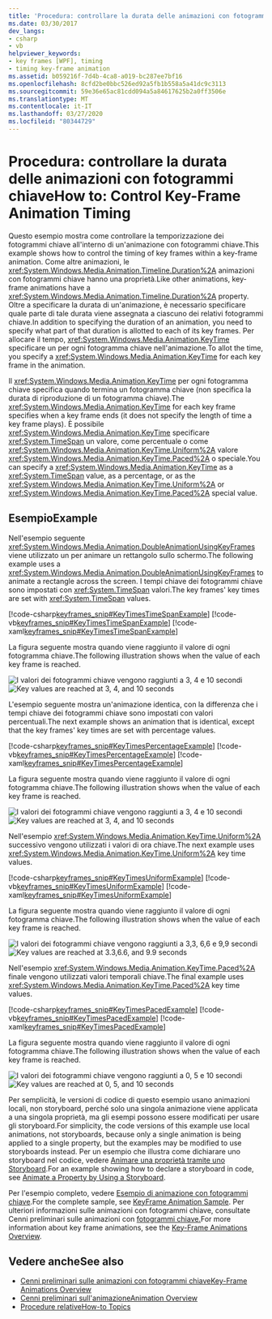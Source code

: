 ```yaml
---
title: 'Procedura: controllare la durata delle animazioni con fotogrammi chiave'
ms.date: 03/30/2017
dev_langs:
- csharp
- vb
helpviewer_keywords:
- key frames [WPF], timing
- timing key-frame animation
ms.assetid: b059216f-7d4b-4ca8-a019-bc287ee7bf16
ms.openlocfilehash: 8cfd2be0bbc526ed92a5fb1b558a5a41dc9c3113
ms.sourcegitcommit: 59e36e65ac81cdd094a5a84617625b2a0ff3506e
ms.translationtype: MT
ms.contentlocale: it-IT
ms.lasthandoff: 03/27/2020
ms.locfileid: "80344729"
---
```

# <a name="how-to-control-key-frame-animation-timing"></a><span data-ttu-id="eed45-102">Procedura: controllare la durata delle animazioni con fotogrammi chiave</span><span class="sxs-lookup"><span data-stu-id="eed45-102">How to: Control Key-Frame Animation Timing</span></span>

<span data-ttu-id="eed45-103">Questo esempio mostra come controllare la temporizzazione dei fotogrammi chiave all'interno di un'animazione con fotogrammi chiave.</span><span class="sxs-lookup"><span data-stu-id="eed45-103">This example shows how to control the timing of key frames within a key-frame animation.</span></span> <span data-ttu-id="eed45-104">Come altre animazioni, le <xref:System.Windows.Media.Animation.Timeline.Duration%2A> animazioni con fotogrammi chiave hanno una proprietà.</span><span class="sxs-lookup"><span data-stu-id="eed45-104">Like other animations, key-frame animations have a <xref:System.Windows.Media.Animation.Timeline.Duration%2A> property.</span></span> <span data-ttu-id="eed45-105">Oltre a specificare la durata di un'animazione, è necessario specificare quale parte di tale durata viene assegnata a ciascuno dei relativi fotogrammi chiave.</span><span class="sxs-lookup"><span data-stu-id="eed45-105">In addition to specifying the duration of an animation, you need to specify what part of that duration is allotted to each of its key frames.</span></span> <span data-ttu-id="eed45-106">Per allocare il tempo, <xref:System.Windows.Media.Animation.KeyTime> specificare un per ogni fotogramma chiave nell'animazione.</span><span class="sxs-lookup"><span data-stu-id="eed45-106">To allot the time, you specify a <xref:System.Windows.Media.Animation.KeyTime> for each key frame in the animation.</span></span>

<span data-ttu-id="eed45-107">Il <xref:System.Windows.Media.Animation.KeyTime> per ogni fotogramma chiave specifica quando termina un fotogramma chiave (non specifica la durata di riproduzione di un fotogramma chiave).</span><span class="sxs-lookup"><span data-stu-id="eed45-107">The <xref:System.Windows.Media.Animation.KeyTime> for each key frame specifies when a key frame ends (it does not specify the length of time a key frame plays).</span></span> <span data-ttu-id="eed45-108">È possibile <xref:System.Windows.Media.Animation.KeyTime> specificare <xref:System.TimeSpan> un valore, come percentuale o come <xref:System.Windows.Media.Animation.KeyTime.Uniform%2A> valore <xref:System.Windows.Media.Animation.KeyTime.Paced%2A> o speciale.</span><span class="sxs-lookup"><span data-stu-id="eed45-108">You can specify a <xref:System.Windows.Media.Animation.KeyTime> as a <xref:System.TimeSpan> value, as a percentage, or as the <xref:System.Windows.Media.Animation.KeyTime.Uniform%2A> or <xref:System.Windows.Media.Animation.KeyTime.Paced%2A> special value.</span></span>

## <a name="example"></a><span data-ttu-id="eed45-109">Esempio</span><span class="sxs-lookup"><span data-stu-id="eed45-109">Example</span></span>

<span data-ttu-id="eed45-110">Nell'esempio seguente <xref:System.Windows.Media.Animation.DoubleAnimationUsingKeyFrames> viene utilizzato un per animare un rettangolo sullo schermo.</span><span class="sxs-lookup"><span data-stu-id="eed45-110">The following example uses a <xref:System.Windows.Media.Animation.DoubleAnimationUsingKeyFrames> to animate a rectangle across the screen.</span></span> <span data-ttu-id="eed45-111">I tempi chiave dei fotogrammi chiave sono impostati con <xref:System.TimeSpan> valori.</span><span class="sxs-lookup"><span data-stu-id="eed45-111">The key frames' key times are set with <xref:System.TimeSpan> values.</span></span>

[!code-csharp[keyframes_snip#KeyTimesTimeSpanExample](~/samples/snippets/csharp/VS_Snippets_Wpf/keyframes_snip/CSharp/KeyTimesExample.cs#keytimestimespanexample)]
[!code-vb[keyframes_snip#KeyTimesTimeSpanExample](~/samples/snippets/visualbasic/VS_Snippets_Wpf/keyframes_snip/visualbasic/keytimesexample.vb#keytimestimespanexample)]
[!code-xaml[keyframes_snip#KeyTimesTimeSpanExample](~/samples/snippets/xaml/VS_Snippets_Wpf/keyframes_snip/XAML/KeyTimesExample.xaml#keytimestimespanexample)]

<span data-ttu-id="eed45-112">La figura seguente mostra quando viene raggiunto il valore di ogni fotogramma chiave.</span><span class="sxs-lookup"><span data-stu-id="eed45-112">The following illustration shows when the value of each key frame is reached.</span></span>

<span data-ttu-id="eed45-113">![I valori dei fotogrammi chiave vengono raggiunti a 3, 4 e 10 secondi](./media/graphicsmm-keyframe-keytime1-timespan.png "graphicsmm_keyframe_keytime1_timespan")</span><span class="sxs-lookup"><span data-stu-id="eed45-113">![Key values are reached at 3, 4, and 10 seconds](./media/graphicsmm-keyframe-keytime1-timespan.png "graphicsmm_keyframe_keytime1_timespan")</span></span>

<span data-ttu-id="eed45-114">L'esempio seguente mostra un'animazione identica, con la differenza che i tempi chiave dei fotogrammi chiave sono impostati con valori percentuali.</span><span class="sxs-lookup"><span data-stu-id="eed45-114">The next example shows an animation that is identical, except that the key frames' key times are set with percentage values.</span></span>

[!code-csharp[keyframes_snip#KeyTimesPercentageExample](~/samples/snippets/csharp/VS_Snippets_Wpf/keyframes_snip/CSharp/KeyTimesExample.cs#keytimespercentageexample)]
[!code-vb[keyframes_snip#KeyTimesPercentageExample](~/samples/snippets/visualbasic/VS_Snippets_Wpf/keyframes_snip/visualbasic/keytimesexample.vb#keytimespercentageexample)]
[!code-xaml[keyframes_snip#KeyTimesPercentageExample](~/samples/snippets/xaml/VS_Snippets_Wpf/keyframes_snip/XAML/KeyTimesExample.xaml#keytimespercentageexample)]

<span data-ttu-id="eed45-115">La figura seguente mostra quando viene raggiunto il valore di ogni fotogramma chiave.</span><span class="sxs-lookup"><span data-stu-id="eed45-115">The following illustration shows when the value of each key frame is reached.</span></span>

<span data-ttu-id="eed45-116">![I valori dei fotogrammi chiave vengono raggiunti a 3, 4 e 10 secondi](./media/graphicsmm-keyframe-keytime2-percentage.png "graphicsmm_keyframe_keytime2_percentage")</span><span class="sxs-lookup"><span data-stu-id="eed45-116">![Key values are reached at 3, 4, and 10 seconds](./media/graphicsmm-keyframe-keytime2-percentage.png "graphicsmm_keyframe_keytime2_percentage")</span></span>

<span data-ttu-id="eed45-117">Nell'esempio <xref:System.Windows.Media.Animation.KeyTime.Uniform%2A> successivo vengono utilizzati i valori di ora chiave.</span><span class="sxs-lookup"><span data-stu-id="eed45-117">The next example uses <xref:System.Windows.Media.Animation.KeyTime.Uniform%2A> key time values.</span></span>

[!code-csharp[keyframes_snip#KeyTimesUniformExample](~/samples/snippets/csharp/VS_Snippets_Wpf/keyframes_snip/CSharp/KeyTimesExample.cs#keytimesuniformexample)]
[!code-vb[keyframes_snip#KeyTimesUniformExample](~/samples/snippets/visualbasic/VS_Snippets_Wpf/keyframes_snip/visualbasic/keytimesexample.vb#keytimesuniformexample)]
[!code-xaml[keyframes_snip#KeyTimesUniformExample](~/samples/snippets/xaml/VS_Snippets_Wpf/keyframes_snip/XAML/KeyTimesExample.xaml#keytimesuniformexample)]

<span data-ttu-id="eed45-118">La figura seguente mostra quando viene raggiunto il valore di ogni fotogramma chiave.</span><span class="sxs-lookup"><span data-stu-id="eed45-118">The following illustration shows when the value of each key frame is reached.</span></span>

<span data-ttu-id="eed45-119">![I valori dei fotogrammi chiave vengono raggiunti a 3,3, 6,6 e 9,9 secondi](./media/graphicsmm-keyframe-keytime3-uniform.png "graphicsmm_keyframe_keytime3_uniform")</span><span class="sxs-lookup"><span data-stu-id="eed45-119">![Key values are reached at 3.3,6.6, and 9.9 seconds](./media/graphicsmm-keyframe-keytime3-uniform.png "graphicsmm_keyframe_keytime3_uniform")</span></span>

<span data-ttu-id="eed45-120">Nell'esempio <xref:System.Windows.Media.Animation.KeyTime.Paced%2A> finale vengono utilizzati valori temporali chiave.</span><span class="sxs-lookup"><span data-stu-id="eed45-120">The final example uses <xref:System.Windows.Media.Animation.KeyTime.Paced%2A> key time values.</span></span>

[!code-csharp[keyframes_snip#KeyTimesPacedExample](~/samples/snippets/csharp/VS_Snippets_Wpf/keyframes_snip/CSharp/KeyTimesExample.cs#keytimespacedexample)]
[!code-vb[keyframes_snip#KeyTimesPacedExample](~/samples/snippets/visualbasic/VS_Snippets_Wpf/keyframes_snip/visualbasic/keytimesexample.vb#keytimespacedexample)]
[!code-xaml[keyframes_snip#KeyTimesPacedExample](~/samples/snippets/xaml/VS_Snippets_Wpf/keyframes_snip/XAML/KeyTimesExample.xaml#keytimespacedexample)]

<span data-ttu-id="eed45-121">La figura seguente mostra quando viene raggiunto il valore di ogni fotogramma chiave.</span><span class="sxs-lookup"><span data-stu-id="eed45-121">The following illustration shows when the value of each key frame is reached.</span></span>

<span data-ttu-id="eed45-122">![I valori dei fotogrammi chiave vengono raggiunti a 0, 5 e 10 secondi](./media/graphicsmm-keyframe-keytime4-paced.png "graphicsmm_keyframe_keytime4_paced")</span><span class="sxs-lookup"><span data-stu-id="eed45-122">![Key values are reached at 0, 5, and 10 seconds](./media/graphicsmm-keyframe-keytime4-paced.png "graphicsmm_keyframe_keytime4_paced")</span></span>

<span data-ttu-id="eed45-123">Per semplicità, le versioni di codice di questo esempio usano animazioni locali, non storyboard, perché solo una singola animazione viene applicata a una singola proprietà, ma gli esempi possono essere modificati per usare gli storyboard.</span><span class="sxs-lookup"><span data-stu-id="eed45-123">For simplicity, the code versions of this example use local animations, not storyboards, because only a single animation is being applied to a single property, but the examples may be modified to use storyboards instead.</span></span> <span data-ttu-id="eed45-124">Per un esempio che illustra come dichiarare uno storyboard nel codice, vedere [Animare una proprietà tramite uno Storyboard](how-to-animate-a-property-by-using-a-storyboard.md).</span><span class="sxs-lookup"><span data-stu-id="eed45-124">For an example showing how to declare a storyboard in code, see [Animate a Property by Using a Storyboard](how-to-animate-a-property-by-using-a-storyboard.md).</span></span>

<span data-ttu-id="eed45-125">Per l'esempio completo, vedere [Esempio di animazione con fotogrammi chiave](https://github.com/microsoft/WPF-Samples/tree/master/Animation/KeyFrameAnimation).</span><span class="sxs-lookup"><span data-stu-id="eed45-125">For the complete sample, see [KeyFrame Animation Sample](https://github.com/microsoft/WPF-Samples/tree/master/Animation/KeyFrameAnimation).</span></span> <span data-ttu-id="eed45-126">Per ulteriori informazioni sulle animazioni con fotogrammi chiave, consultate Cenni preliminari sulle animazioni con [fotogrammi chiave.](key-frame-animations-overview.md)</span><span class="sxs-lookup"><span data-stu-id="eed45-126">For more information about key frame animations, see the [Key-Frame Animations Overview](key-frame-animations-overview.md).</span></span>

## <a name="see-also"></a><span data-ttu-id="eed45-127">Vedere anche</span><span class="sxs-lookup"><span data-stu-id="eed45-127">See also</span></span>

- [<span data-ttu-id="eed45-128">Cenni preliminari sulle animazioni con fotogrammi chiave</span><span class="sxs-lookup"><span data-stu-id="eed45-128">Key-Frame Animations Overview</span></span>](key-frame-animations-overview.md)
- [<span data-ttu-id="eed45-129">Cenni preliminari sull'animazione</span><span class="sxs-lookup"><span data-stu-id="eed45-129">Animation Overview</span></span>](animation-overview.md)
- [<span data-ttu-id="eed45-130">Procedure relative</span><span class="sxs-lookup"><span data-stu-id="eed45-130">How-to Topics</span></span>](animation-and-timing-how-to-topics.md)
